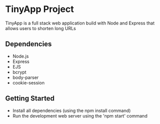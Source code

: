 # TinyApp Project
TinyApp is a full stack web application build with Node and Express that allows users to shorten long URLs

## Dependencies
- Node.js
- Express
- EJS
- bcrypt
- body-parser
- cookie-session

## Getting Started
- Install all dependencies (using the npm install command)
- Run the development web server using the 'npm start' command
